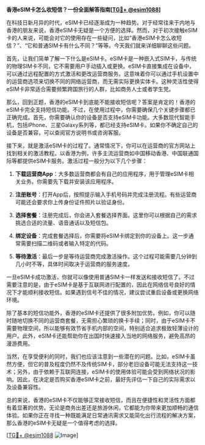 **香港eSIM卡怎么收短信？一份全面解答指南[[TG💪+ @esim1088](https://t.me/s/esim1088)]**

在科技日新月异的时代，eSIM卡已经逐渐成为一种趋势。对于经常往来于内地与香港的朋友来说，香港eSIM卡无疑是一个方便的选择。然而，对于初次接触eSIM卡的人来说，可能会对它的使用存在一些疑问，比如“香港eSIM卡怎么收短信？”、“它和普通SIM卡有什么不同？”等等。今天我们就来详细聊聊这些问题。

首先，让我们简单了解一下什么是eSIM卡。eSIM卡是一种嵌入式SIM卡，与传统的物理SIM卡不同，它不需要用户手动插入或更换。eSIM卡直接集成在设备中，可以通过远程配置的方式激活和更改运营商服务。这意味着你可以通过手机设置中的运营商选项来切换不同的网络运营商，而无需实际更换实体卡。这种灵活性使得eSIM卡非常适合需要频繁跨国旅行的人群，比如商务人士或者学生党。

那么，回到正题，香港的eSIM卡到底能不能接收短信呢？答案是肯定的！香港的eSIM卡完全支持短信功能。不过，在使用过程中，你需要确保几个关键步骤都已正确完成。首先，你需要确认你的设备是否支持eSIM卡功能。大多数现代智能手机，包括iPhone、三星Galaxy系列等，都已经支持eSIM卡。如果你不确定自己的设备是否兼容，可以查阅官方说明书或咨询客服。

接下来，就是激活eSIM卡的过程了。通常情况下，你可以在运营商的官方网站上找到相关的激活教程。以香港为例，许多主流运营商如中国移动香港、中国联通国际等都提供eSIM卡服务。激活过程一般分为以下几个步骤：

1. **下载运营商App**：大多数运营商都会有自己的应用程序，用于管理eSIM卡相关业务。你需要先下载并安装该应用程序。
   
2. **注册账号**：打开App后，按照提示输入手机号码并完成注册流程。有些运营商可能还会要求你上传身份证件照片以验证身份。

3. **选择套餐**：注册完成后，你会进入套餐选择界面。这里你可以根据自己的需求挑选合适的流量、语音通话以及短信包。

4. **绑定设备**：完成套餐选择后，你需要将eSIM卡绑定到你的设备上。这一步通常需要扫描二维码或者输入特定的代码。

5. **等待激活**：最后一步是等待运营商完成激活操作。这个过程可能需要几分钟到几小时不等，具体时间取决于运营商的服务速度。

一旦eSIM卡成功激活，你就可以像使用普通SIM卡一样发送和接收短信了。不过需要注意的是，由于eSIM卡是基于互联网进行配置的，因此在网络信号良好的情况下才能顺利接收短信。如果遇到信号不佳的情况，建议尝试重启设备或更换网络环境。

除了基本的短信功能外，香港的eSIM卡还提供了很多附加优势。例如，你可以随时随地切换不同的运营商套餐，无需担心繁琐的换卡手续；同时，由于eSIM卡不需要物理空间，所以能够有效节省手机内部的空间，特别适合追求极致轻薄设计的用户。此外，eSIM卡还能帮助你在出国时快速接入当地的网络服务，避免高昂的漫游费用。

当然，在享受便利的同时，我们也应该注意到一些潜在的问题。比如，eSIM卡虽然方便，但它的普及程度仍然不及传统SIM卡，部分老旧设备可能无法支持这一技术；另外，由于依赖于互联网连接，eSIM卡的使用体验可能会受到网络状况的影响。因此，在决定是否购买香港eSIM卡之前，最好先评估一下自己的实际需求以及设备兼容性。

总的来说，香港的eSIM卡不仅能够正常接收短信，而且在便捷性和灵活性方面都有着显著的优势。无论是商务出差还是旅游休闲，它都能为你带来更加顺畅的通信体验。如果你正在寻找一种既能满足日常通讯需求又能简化出行流程的解决方案，那么香港的eSIM卡无疑是一个值得考虑的选择。

[[TG💪+ @esim1088](https://t.me/s/esim1088) ![Image](https://i.postimg.cc/4NQfJmqS/Snipaste-2025-05-13-00-14-12.png)]